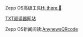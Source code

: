 Zepp OS高级工具[Hi there 👋](https://fwz233.github.io/fwz233/)

[TXT阅读器网站](http://zeppos.store/)

Zepp OS新闻阅读:[Anynews](https://github.com/fwz233/Anynews)[QRcode](https://fwz233.github.io/fwz233/qr.html?app=2)


